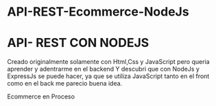 # API-REST-Ecommerce-NodeJs

# API- REST CON NODEJS
Creado originalmente solamente con Html,Css y JavaScript pero queria aprender y adentrarme en el backend
Y descubri que con NodeJs y ExpressJs se puede hacer, ya que se utiliza JavaScript tanto en el front como en el back me parecio buena idea.

Ecommerce en Proceso
